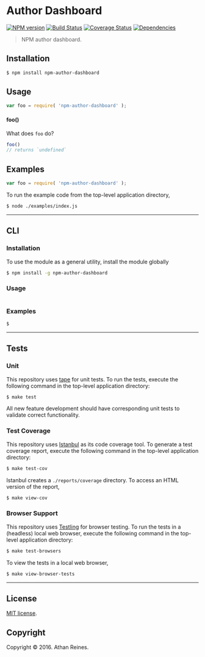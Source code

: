 Author Dashboard
===
[![NPM version][npm-image]][npm-url] [![Build Status][build-image]][build-url] [![Coverage Status][coverage-image]][coverage-url] [![Dependencies][dependencies-image]][dependencies-url]

> NPM author dashboard.


## Installation

``` bash
$ npm install npm-author-dashboard
```


## Usage

``` javascript
var foo = require( 'npm-author-dashboard' );
```

#### foo()

What does `foo` do?

``` javascript
foo()
// returns `undefined`
```


## Examples

``` javascript
var foo = require( 'npm-author-dashboard' );
```

To run the example code from the top-level application directory,

``` bash
$ node ./examples/index.js
```


---
## CLI

### Installation

To use the module as a general utility, install the module globally

``` bash
$ npm install -g npm-author-dashboard
```


### Usage

``` bash

```


### Examples

``` bash
$
```


---
## Tests

### Unit

This repository uses [tape][tape] for unit tests. To run the tests, execute the following command in the top-level application directory:

``` bash
$ make test
```

All new feature development should have corresponding unit tests to validate correct functionality.


### Test Coverage

This repository uses [Istanbul][istanbul] as its code coverage tool. To generate a test coverage report, execute the following command in the top-level application directory:

``` bash
$ make test-cov
```

Istanbul creates a `./reports/coverage` directory. To access an HTML version of the report,

``` bash
$ make view-cov
```


### Browser Support

This repository uses [Testling][testling] for browser testing. To run the tests in a (headless) local web browser, execute the following command in the top-level application directory:

``` bash
$ make test-browsers
```

To view the tests in a local web browser,

``` bash
$ make view-browser-tests
```

<!-- [![browser support][browsers-image]][browsers-url] -->


---
## License

[MIT license](http://opensource.org/licenses/MIT).


## Copyright

Copyright &copy; 2016. Athan Reines.


[npm-image]: http://img.shields.io/npm/v/npm-author-dashboard.svg
[npm-url]: https://npmjs.org/package/npm-author-dashboard

[build-image]: http://img.shields.io/travis/kgryte/npm-author-dashboard/master.svg
[build-url]: https://travis-ci.org/kgryte/npm-author-dashboard

[coverage-image]: https://img.shields.io/codecov/c/github/kgryte/npm-author-dashboard/master.svg
[coverage-url]: https://codecov.io/github/kgryte/npm-author-dashboard?branch=master

[dependencies-image]: http://img.shields.io/david/kgryte/npm-author-dashboard.svg
[dependencies-url]: https://david-dm.org/kgryte/npm-author-dashboard

[dev-dependencies-image]: http://img.shields.io/david/dev/kgryte/npm-author-dashboard.svg
[dev-dependencies-url]: https://david-dm.org/dev/kgryte/npm-author-dashboard

[github-issues-image]: http://img.shields.io/github/issues/kgryte/npm-author-dashboard.svg
[github-issues-url]: https://github.com/kgryte/npm-author-dashboard/issues

[tape]: https://github.com/substack/tape
[istanbul]: https://github.com/gotwarlost/istanbul
[testling]: https://ci.testling.com
